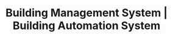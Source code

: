 ---
############################ Banner ##################################
custom_title_enabled: true
custom_title_value: "Building Management System | Building Automation System"
layout : "fms"
title: " Building Management System | Building Automation System"
description: "Spritle offers a Building management system that monitors & controls building operations, including HVAC, lighting, and security, to improve sustainability & benefit your facility."
keywords : [Smart building management system, building automation system, building automation services, building automation control system, intelligent building management system, integrated building management system]
       ############################ OG tags #################################
locale: "en_US"
type: "website"
ogtitle: " Building Management System | Building Automation System" 
ogdescription: "Spritle offers a Building management system that monitors & controls building operations, including HVAC, lighting, and security, to improve sustainability & benefit your facility."   
link: "https://www.spritle.com/building-management-system/"
site_name: "Spritle Software"
Ogimage: "https://www.spritle.com/images/bmsimages/modern-creative.webp.pagespeed.ic._Eo2HDj5Em.webp" 
alt: "Top Building and Facility Management service providers in the industry" 

########################### Twitter #################################
twitter_card: "summary_large_image"
twitter_title: "Building Management System | Building Automation System"  
twitter_description: "Spritle offers a Building management system that monitors & controls building operations, including HVAC, lighting, and security, to improve sustainability & benefit your facility."
twitter_site: "@spritlesoftware"
twitter_creater: "@spritlesoftware"
twitter_image: "https://www.spritle.com/images/bmsimages/modern-creative.webp.pagespeed.ic._Eo2HDj5Em.webp" 
Islanding: true
custom_footer: "The rest of the world isn’t going to wait for you to keep up with the **ever-evolving future** so what’s stopping you?"
custom_button: true
formlink : "bms-fms"
labels : "hi"
banner:
  enable : true
  title : "Top Building and Facility Management service providers in the industry"
  banner_heading:
  - "Leaders in **FMS & BMS** space for a decade"
  contents : "Our Building Automation System can make any building more comfortable, efficient, and joyful. With our system in place, you can be confident your building is ready for the future."
  image: "images/bmsimages/smartt.webp"
  alt : "Top Building and Facility Management service providers in the industry"

  button:
    enable: true
    button_label: "Talk to our Experts!"
collect_info:
  title: "Have a project in mind?"
  button_name: "Submit"
  link: "thankyouenquiry"
  details_textarea_title: "Have Somthing to say to us?*"
  form_name: "Project requirment"
  pagename: "FMS & BMS"

verticals:
  title : "Why choose us?"
  description : "Take a look at one of the best Building Management System Company"
  layout : "services"
  draft : false
  services:
  - name : "Adaptable"
    color : "#F3FCFD"
    contents : "Our solutions are adaptable to meet the needs of any building, from small to large."


  - name : "Tech Savvy"
    color : "#FFFCF4"
    contents : "We use sensors, AI, and IOT to automate predictive maintenance systems, making it easier to identify and solve problems."

  - name : "Well-Being"
    color : "#FFF4F4"
    contents : "We prioritize well-being in everything we do, from automating maintenance to smart controls."


############################## about us ################################
about_us:
  enable : true
  title : "Why **BMS & FMS?** " 
  image : "images/bmsimages/Smart-home-rafiki.webp"
  alt: "BMS & FMS together makes smart"
  contents : ""
  bulletpoints:
    - "We have come to a new age in building construction making attainable services more than the occupants need."
    - "BMS & FMS work together to help make smarter choices and shrewd decisions while enhancing safety, productivity and comfort for occupants." 
    - "Reduces energy consumption from 5% to 35% while ensuring cost minimization evidently."
    - "Sensors can be used to detect underused or overused space in the building, making it easier to manage."
  button:
    enable: true
    button_label: "Checkout our projects!"
collect:
  title: "Fill out to view our projects!"
  button_name: "Submit"
  pagename: "Downloaded pdf from BMS"
  
   

  images:

section2:
  description: "asd ad asDA dASD"
  enable : true
  title : "**Take control** over your buildings totally!"
  image : "images/bmsimages/Smart-home-cuate.webp"
  alt: "Take control over your buildings"
  bulletpoints:
    - " Remember, how long it took us to keep an eye on all the operations of a building! But, here we are now with a Building Management System."
    - "Our extensive field devices and software help customize your building with all the features a smart building requires." 
    - "The tailor made automations can reduce daily consumption and cut back on unintended waste while saving cost."
    
  button:
    enable: true
    button_label: "Click to get started!"
    
collect_info:
  title: "Have a project in mind?"
  button_name: "Submit"
  link: "thankyouenquiry"
  details_textarea_title: "Have Somthing to say to us?*"
  form_name: "Project requirment"
  pagename: "FMS & BMS"

section3:
  enable : true
  title : "The changing reality of FMS in Smart Buildings! "
  image : "images/bmsimages/Smart-home-pana.webp"
  alt: "The changing reality of FMS in Smart Buildings "
  contents : ""
  bulletpoints:
    - "We handle everything for you, from minor to major incidents. Our Integrated Facility Management System allows you to relax and feel stress-free."
    - "AI in a Smart Building monitors deviation and issues warnings that our FMS can resolve."
    - "FMS enhances building maintenance capabilities, raises efficiency and reduces labor intensity."
  button:
    enable: true
    button_label: "Get in Touch!"
    
collect_info:
  title: "Have a project in mind?"
  button_name: "Submit"
  link: "thankyouenquiry"
  details_textarea_title: "Have Somthing to say to us?*"
  form_name: "Project requirment"
  pagename: "FMS & BMS"


faq:
  question1: "Why do we need Building Automation?"
  answer1: "The primary goals of BMS include lowering energy consumption, reducing maintenance costs, enhancing tenant comfort and prolonging the life cycle of the utility."
  question2: "What makes Spritle the best BMS & FMS company?"
  answer2: "Regardless of the scale of the building, we have already intervened and handled enhancements utilizing ticketing and automation systems. our expertise in Building Management includes buildings like Airports, engineering firms,etc. And our talented crew is dedicated to improving any type of building and its facilities through their skills."
  question3: "Why do we need to integrate Facility management along with Building Management System?"
  answer3: "When we integrate both systems, the facility management completely takes care of the building by automating the tasks to resolve any kind of faults occurring in the building. This ensures to prolong the life of the assets on the premises which in turn reduces the cost of maintenance."


---